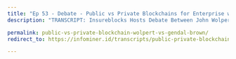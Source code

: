 ```yaml
---
title: "Ep 53 - Debate - Public vs Private Blockchains for Enterprise with R3 and Consensys"
description: "TRANSCRIPT: Insureblocks Hosts Debate Between John Wolpert and Richard Gendal Brown, on Public vs Private Blockchain for Business."

permalink: public-vs-private-blockchain-wolpert-vs-gendal-brown/
redirect_to: https://infominer.id/transcripts/public-private-blockchain-wolpert-gendal-brown/

---
```

